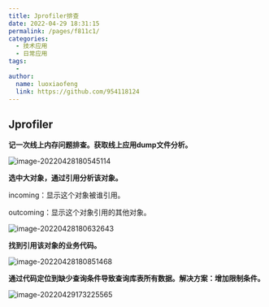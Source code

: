 ```yaml
---
title: Jprofiler排查
date: 2022-04-29 18:31:15
permalink: /pages/f811c1/
categories:
  - 技术应用
  - 日常应用
tags:
  - 
author: 
  name: luoxiaofeng
  link: https://github.com/954118124
---
```



## Jprofiler

**记一次线上内存问题排查。获取线上应用dump文件分析。**

![image-20220428180545114](/blog/img/media/image-20220428180545114.png)

**选中大对象，通过引用分析该对象。**

incoming：显示这个对象被谁引用。

outcoming：显示这个对象引用的其他对象。

![image-20220428180632643](/blog/img/media/image-20220428180632643.png) 

**找到引用该对象的业务代码。**

![image-20220428180851468](/blog/img/media/image-20220428180851468.png)

**通过代码定位到缺少查询条件导致查询库表所有数据。解决方案：增加限制条件。**

![image-20220429173225565](/blog/img/media/image-20220429173225565.png)
